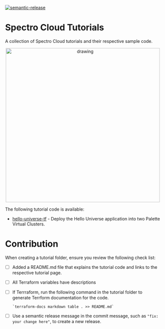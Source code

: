 [![semantic-release](https://img.shields.io/badge/%20%20%F0%9F%93%A6%F0%9F%9A%80-semantic--release-e10079.svg)](https://github.com/semantic-release/semantic-release)

# Spectro Cloud Tutorials
A collection of Spectro Cloud tutorials and their respective sample code.

<p align="center">
  <img src="/static/img/spectro-wizard.png" alt="drawing" width="500"/>
</p>



The following tutorial code is available:
- [hello-universe-tf](./hello-universe-tf/README.md) - Deploy the Hello Universe application into two Palette Virtual Clusters.



# Contribution

When creating a tutorial folder, ensure you review the following check list:

- [ ] Added a README.md file that explains the tutorial code and links to the respective tutorial page. 

- [ ] All Terraform variables have descriptions

- [ ] If Terrraform, run the following command in the tutorial folder to generate Terrform documentation for the code.

  ```shell
  `terraform-docs markdown table . >> README.md`
  ```
- [ ] Use a semantic release message in the commit message, such as `"fix: your change here"`, to create a new release. 